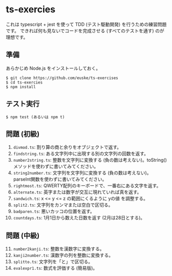 # ts-exercies

これは typescript + jest を使って TDD (テスト駆動開発) を行うための練習問題です。
できれば何も見ないでコードを完成させる (すべてのテストを通す) のが理想です。

## 準備

あらかじめ Node.js をインストールしておく。

    $ git clone https://github.com/euske/ts-exercises
    $ cd ts-exercies
    $ npm install

## テスト実行

    $ npm test (あるいは npm t)

## 問題 (初級)

 1. `divmod.ts`: 割り算の商と余りをオブジェクトで返す。
 2. `findstring.ts`: ある文字列中に出現する別の文字列の回数を返す。 
 3. `number2string.ts`: 整数を文字列に変換する (負の数は考えない)。toString()メソッドを使わずに書いてみてください。
 4. `string2number.ts`: 文字列を文字列に変換する (負の数は考えない)。parseInt関数を使わずに書いてみてください。
 5. `rightmost.ts`: QWERTY配列のキーボードで、一番右にある文字を返す。
 6. `alternate.ts`: 英字または数字が交互に現れていれば真を返す。
 7. `sandwich.ts`: x <= y <= z の範囲にくるように yの値 を調整する。
 8. `split2.ts`: 文字列をカンマまたは空白で区切る。
 9. `badparen.ts`: 悪いカッコの位置を返す。
 10. `countdays.ts`: 1月1日から数えた日数を返す (2月は28日とする)。

## 問題 (中級)

 11. `number2kanji.ts`: 整数を漢数字に変換する。
 12. `kanji2number.ts`: 漢数字の列を整数に変換する。
 13. `splitto.ts`: 文字列を「と」で区切る。
 14. `evalexpr1.ts`: 数式を評価する (簡易版)。
